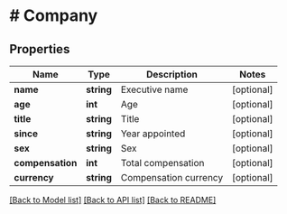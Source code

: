 # # Company

## Properties

Name | Type | Description | Notes
------------ | ------------- | ------------- | -------------
**name** | **string** | Executive name | [optional]
**age** | **int** | Age | [optional]
**title** | **string** | Title | [optional]
**since** | **string** | Year appointed | [optional]
**sex** | **string** | Sex | [optional]
**compensation** | **int** | Total compensation | [optional]
**currency** | **string** | Compensation currency | [optional]

[[Back to Model list]](../../README.md#models) [[Back to API list]](../../README.md#endpoints) [[Back to README]](../../README.md)
